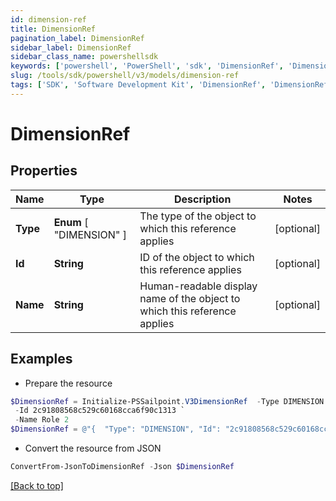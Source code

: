 ```yaml
---
id: dimension-ref
title: DimensionRef
pagination_label: DimensionRef
sidebar_label: DimensionRef
sidebar_class_name: powershellsdk
keywords: ['powershell', 'PowerShell', 'sdk', 'DimensionRef', 'DimensionRef'] 
slug: /tools/sdk/powershell/v3/models/dimension-ref
tags: ['SDK', 'Software Development Kit', 'DimensionRef', 'DimensionRef']
---
```



# DimensionRef

## Properties

Name | Type | Description | Notes
------------ | ------------- | ------------- | -------------
**Type** |  **Enum** [  "DIMENSION" ] | The type of the object to which this reference applies | [optional] 
**Id** | **String** | ID of the object to which this reference applies | [optional] 
**Name** | **String** | Human-readable display name of the object to which this reference applies | [optional] 

## Examples

- Prepare the resource
```powershell
$DimensionRef = Initialize-PSSailpoint.V3DimensionRef  -Type DIMENSION `
 -Id 2c91808568c529c60168cca6f90c1313 `
 -Name Role 2
$DimensionRef = @"{  "Type": "DIMENSION", "Id": "2c91808568c529c60168cca6f90c1313", "Name": "Role 2" }"@
```

- Convert the resource from JSON
```powershell
ConvertFrom-JsonToDimensionRef -Json $DimensionRef
```


[[Back to top]](#) 

